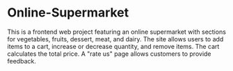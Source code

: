 # Online-Supermarket
This is a frontend web project featuring an online supermarket with sections for vegetables, fruits, dessert, meat, and dairy. The site allows users to add items to a cart, increase or decrease quantity, and remove items. The cart calculates the total price. A "rate us" page allows customers to provide feedback.
